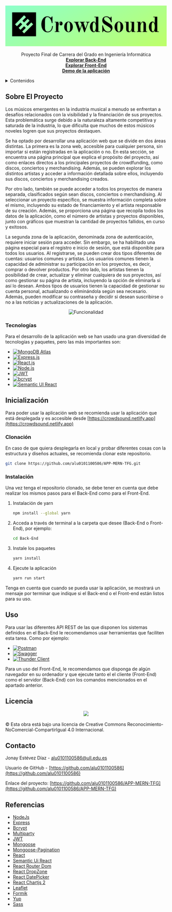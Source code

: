 <br />
<div align="center">
  <a href="https://github.com/alu0101100586/APP-MERN-TFG">
    <img src="images/logo.png" alt="Logo">
  </a>

  <p align="center">
    Proyecto Final de Carrera del Grado en Ingeniería Informática
    <br />
    <a href="https://github.com/alu0101100586/APP-MERN-TFG/tree/main/Back-End"><strong>Explorar Back-End</strong></a>
    <br />
    <a href="https://github.com/alu0101100586/APP-MERN-TFG/tree/main/Front-End"><strong>Explorar Front-End</strong></a>
    <br />
    <a href="https://youtu.be/TqrupHoBEO0"><strong>Demo de la aplicación</strong></a>
  </p>
</div>


<details>
  <summary>Contenidos</summary>
  <ol>
    <li>
      <a href="#sobre-el-proyecto">Sobre El Proyecto</a>
      <ul>
        <li><a href="#tecnologías">Tecnologías</a></li>
      </ul>
    </li>
    <li>
      <a href="#inicialización">Inicialización</a>
      <ul>
        <li><a href="#clonación">Clonación</a></li>
        <li><a href="#instalación">Instalación</a></li>
      </ul>
    </li>
    <li><a href="#uso">Uso</a></li>
    <li><a href="#licencia">Licencia</a></li>
    <li><a href="#contacto">Contacto</a></li>
    <li><a href="#referencias">Referencias</a></li>
  </ol>
</details>



## Sobre El Proyecto

Los músicos emergentes en la industria musical a menudo se enfrentan a desafíos relacionados con la visibilidad y la financiación de sus proyectos. Esta problemática surge debido a la naturaleza altamente competitiva y saturada de la industria, lo que dificulta que muchos de estos músicos noveles logren que sus proyectos destaquen.

Se ha optado por desarrollar una aplicación web que se divide en dos áreas distintas. La primera es la zona web, accesible para cualquier persona, sin importar si están registradas en la aplicación o no. En esta sección, se encuentra una página principal que explica el propósito del proyecto, así como enlaces directos a los principales proyectos de crowdfunding, como discos, conciertos y merchandising. Además, se pueden explorar los distintos artistas y acceder a información detallada sobre ellos, incluyendo sus discos, conciertos y merchandising creados.

Por otro lado, también se puede acceder a todos los proyectos de manera separada, clasificados según sean discos, conciertos o merchandising. Al seleccionar un proyecto específico, se muestra información completa sobre el mismo, incluyendo su estado de financiamiento y el artista responsable de su creación. Además, se proporciona una página que recopila todos los datos de la aplicación, como el número de artistas y proyectos disponibles, junto con gráficos que muestran la cantidad de proyectos fallidos, en curso y exitosos.

La segunda zona de la aplicación, denominada zona de autenticación, requiere iniciar sesión para acceder. Sin embargo, se ha habilitado una página especial para el registro e inicio de sesión, que está disponible para todos los usuarios. Al registrarse, se pueden crear dos tipos diferentes de cuentas: usuarios comunes y artistas. Los usuarios comunes tienen la capacidad de administrar su participación en los proyectos, es decir, comprar o devolver productos. Por otro lado, los artistas tienen la posibilidad de crear, actualizar y eliminar cualquiera de sus proyectos, así como gestionar su página de artista, incluyendo la opción de eliminarla si así lo desean. Ambos tipos de usuarios tienen la capacidad de gestionar su cuenta personal, actualizando o eliminándola según sea necesario. Además, pueden modificar su contraseña y decidir si desean suscribirse o no a las noticias y actualizaciones de la aplicación.

<div align="center">
  <img src="images/diagrama_aplicación.png" alt="Funcionalidad">
</div>

### Tecnologías

Para el desarrollo de la aplicación web se han usado una gran diversidad de tecnologías y paquetes, pero las más importantes son:

* [![MongoDB Atlas][MongoDB Atlas]][MongoDB Atlas-url]
* [![Express.js][Express.js]][Express.js-url]
* [![React.js][React.js]][React-url]
* [![Node.js][Node.js]][Node.js-url]
* [![JWT][JWT]][JWT-url]
* [![bcrypt][bcrypt]][bcrypt-url]
* [![Semantic UI React][Semantic UI React]][Semantic UI React-url]

## Inicialización
Para poder usar la aplicación web se recomienda usar la aplicación que está desplegada y es accesible desde [https://crowdsound.netlify.app](https://crowdsound.netlify.app)

### Clonación
En caso de que quiera desplegarla en local y probar diferentes cosas con la estructura y diseños actuales, se recomienda clonar este repositorio.
  ```sh
  git clone https://github.com/alu0101100586/APP-MERN-TFG.git
  ```

### Instalación

Una vez tenga el repositorio clonado, se debe tener en cuenta que debe realizar los mismos pasos para el Back-End como para el Front-End.

1. Instalación de yarn
   ```sh
   npm install --global yarn
   ```
2. Acceda a través de terminal a la carpeta que desee (Back-End o Front-End), por ejemplo:
   ```sh
   cd Back-End
   ```
3. Instale los paquetes
   ```sh
   yarn install
   ```
4. Ejecute la aplicación
   ```sh
   yarn run start
   ```

Tenga en cuenta que cuando se pueda usar la aplicación, se mostrará un mensaje por terminar que indique si el Back-end o el Front-end están listos para su uso.

## Uso
Para usar las diferentes API REST de las que disponen los sistemas definidos en el Back-End le recomendamos usar herramientas que faciliten esta tarea. Como por ejemplo:
* [![Postman][Postman]][Postman-url]
* [![Swagger][Swagger]][Swagger-url]
* [![Thunder Client][Thunder Client]][Thunder Client-url]

Para un uso del Front-End, le recomendamos que disponga de algún navegador en su ordenador y que ejecute tanto el el cliente (Front-End) como el servidor (Back-End) con los comandos mencionados en el apartado anterior.

## Licencia

<div align="center">
  <img src="images/by-nc-sa_88x31.png.png">
</div>

© Esta obra está bajo una licencia de Creative Commons Reconocimiento-NoComercial-CompartirIgual 4.0 Internacional.

## Contacto

Jonay Estévez Díaz - [alu0101100586@ull.edu.es](https://gmail.com)

Usuario de GitHub - [https://github.com/alu0101100586](https://github.com/alu0101100586)

Enlace del proyecto: [https://github.com/alu0101100586/APP-MERN-TFG](https://github.com/alu0101100586/APP-MERN-TFG)

## Referencias
* [NodeJs](https://nodejs.org/en/docs)
* [Express](https://expressjs.com/es/guide/routing.html)
* [Bcrypt](https://yarnpkg.com/package/bcrypt)
* [Multiparty](https://yarnpkg.com/package/connect-multiparty)
* [JWT](https://jwt.io)
* [Mongoose](https://mongoosejs.com)
* [Mongoose-Pagination](https://yarnpkg.com/package/mongoose-paginate)
* [React](https://es.react.dev/reference/react)
* [Semantic Ui React](https://react.semantic-ui.com)
* [React Router Dom](https://reactrouter.com/en/main)
* [React DropZone](https://react-dropzone.js.org)
* [React DatePicker](https://reactdatepicker.com)
* [React Chartjs 2](https://react-chartjs-2.js.org)
* [Leaflet](https://leafletjs.com)
* [Formik](https://formik.org)
* [Yup](https://yarnpkg.com/?q=yup&p=1)
* [Sass](https://sass-lang.com)

[React.js]: https://img.shields.io/badge/React-20232A?style=for-the-badge&logo=react&logoColor=61DAFB
[React-url]: https://reactjs.org/
[Node.js]: https://img.shields.io/badge/Node.js-43853D?style=for-the-badge&logo=node.js&logoColor=white
[Node.js-url]: https://nodejs.org/
[Express.js]: https://img.shields.io/badge/Express.js-000000?style=for-the-badge&logo=express&logoColor=white
[Express.js-url]: https://expressjs.com/
[JWT]: https://img.shields.io/badge/JWT-000000?style=for-the-badge&logo=json-web-tokens&logoColor=white
[JWT-url]: https://jwt.io/
[bcrypt]: https://img.shields.io/badge/bcrypt-000000?style=for-the-badge&logo=bcrypt&logoColor=white
[bcrypt-url]: https://www.npmjs.com/package/bcrypt
[MongoDB Atlas]: https://img.shields.io/badge/MongoDB%20Atlas-4DB33D?style=for-the-badge&logo=mongodb&logoColor=white
[MongoDB Atlas-url]: https://www.mongodb.com/cloud/atlas
[Semantic UI React]: https://img.shields.io/badge/Semantic%20UI%20React-35bdb2?style=for-the-badge&logo=semantic-ui-react&logoColor=white
[Semantic UI React-url]: https://react.semantic-ui.com/
[Postman]: https://img.shields.io/badge/Postman-FF6C37?style=for-the-badge&logo=postman&logoColor=white
[Postman-url]: https://www.postman.com/
[Thunder Client]: https://img.shields.io/badge/Thunder%20Client-FF481D?style=for-the-badge&logo=thunderclient&logoColor=white
[Thunder Client-url]: https://www.thunderclient.io/
[Swagger]: https://img.shields.io/badge/Swagger-85EA2D?style=for-the-badge&logo=swagger&logoColor=black
[Swagger-url]: https://swagger.io/

